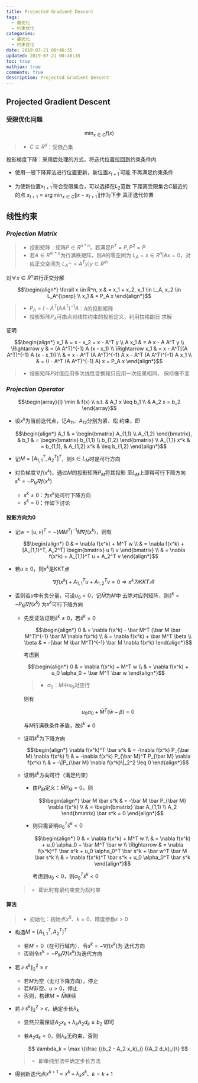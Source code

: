 ```yaml
---
title: Projected Gradient Descent
tags:
  - 最优化
  - 约束优化
categories:
  - 最优化
  - 约束优化
date: 2019-07-21 00:46:35
updated: 2019-07-21 00:46:35
toc: true
mathjax: true
comments: true
description: Projected Gradient Descent
---
```


##	Projected Gradient Descent

###	受限优化问题

$$
\min_{x \in C} f(x)
$$

> - $C \subseteq R^d$：受限凸集

投影梯度下降：采用后处理的方式，将迭代位置拉回到约束条件内

-	使用一般下降算法进行位置更新，新位置$x_{t+1}^{'}$可能
	不再满足约束条件

-	为使新位置$x_{t+1}^{'}$符合受限集合，可以选择在$L_2$范数
	下距离受限集合$C$最近的的点
	$x_{t+1}=\arg\min_{x \in C} \|x - x_{t+1}^{'}\|$作为下步
	真正迭代位置

##	线性约束

###	*Projection Matrix*

> - 投影矩阵：矩阵$P \in R^{n*n}$，若满足$P^T = P, P^2 = P$
> - 若$A \in R^{m*n}$为行满秩矩阵，则$A$的零空间为
	$L_A = {x \in R^{n} | Ax = 0}$，对应正交空间为
	$L_A^{\perp} = {A^T y | y \in R^m}$

对$\forall x \in R^n$进行正交分解

$$\begin{align*}
\forall x \in R^n, x & = x_1 + x_2, x_1 \in L_A,
	x_2 \in L_A^{\perp} \\
x_1 & = P_A x
\end{align*}$$

> - $P_A = I - A^T (A A^T)^{-1} A$：$A$的投影矩阵
> - 投影矩阵$P_A$可由点对线性约束的投影定义，利用拉格朗日
	求解

证明

$$\begin{align*}
x_1 & = x - x_2 = x - A^T y \\
A x_1 & = A x - A A^T y \\
\Rightarrow y & = (A A^T)^{-1} A (x - x_1) \\
\Rightarrow x_1 & = x - A^T[(A A^T)^{-1} A (x - x_1)] \\
& = x - A^T (A A^T)^{-1} A x - A^T (A A^T)^{-1} A x_1 \\
& = (I - A^T (A A^T)^{-1} A) x = P_A x
\end{align*}$$

> - 投影矩阵$P$对值应用多次线性变换和只应用一次结果相同，
	保持像不变

###	*Projection Operator*

$$\begin{array}{l}
\min & f(x) \\
s.t. & A_1 x \leq b_1 \\
& A_2 x = b_2
\end{array}$$

-	设$x^{k}$为当前迭代点，记$A_{11}$、$A_{12}$分别为紧、松
	约束，即

	$$\begin{align*}
	A_1 & = \begin{bmatrix} A_{1,1} \\ A_{1,2} \end{bmatrix},
	& b_1 & = \begin{bmatrix} b_{1,1} \\ b_{1,2} \end{bmatrix} \\
	A_{1,1} x^k & = b_{1,1}, & A_{1,2} x^k & \leq b_{1,2}
	\end{align*}$$

-	记$M = [A_{1,1}^T, A_2^T]^T$，则$s \in L_M$时是可行方向

-	对负梯度$\nabla f(x^k)$，通过$M$的投影矩阵$P_M$将其投影
	至$L_M$上即得可行下降方向$s^k = -P_M \nabla f(x^k)$

	-	$s^k \neq 0$：为$x^k$处可行下降方向
	-	$s^k = 0$：作如下讨论

####	投影方向为0

-	记$w = [u, v]^T = -(M M^T)^{-1}M \nabla f(x^k)$，则有

	$$\begin{align*}
	0 & = \nabla f(x^k) + M^T w \\
	& = \nabla f(x^k) + [A_{1,1}^T, A_2^T]
		\begin{bmatrix} u \\ v \end{bmatrix} \\
	& = \nabla f(x^k) + A_{1,1}^T u + A_2^T v
	\end{align*}$$

-	若$u \geq 0$，则$x^{k}$是KKT点

	$$
	\nabla f(x^k) + A_{1,1}^T u + A_{1,2}^T v = 0
	\Rightarrow x^k 为KKT点
	$$

-	否则若$u$中有负分量，可设$u_0 < 0$，记$\bar M$为$M$中
	去除对应列矩阵，则$\bar s^k = -P_{\bar M}\nabla f(x^k)$
	为$x^k$可行下降方向

	-	先反证法证明$\bar s^k \neq 0$，若$\bar s^k = 0$

		$$\begin{align*}
		0 & = \nabla f(x^k) - \bar M^T (\bar M \bar M^T)^{-1}
			\bar M \nabla f(x^k) \\
		& = \nabla f(x^k) + \bar M^T \beta \\
		\beta & = -(\bar M \bar M^T)^{-1} \bar M
			\nabla f(x^k)
		\end{align*}$$

		考虑到

		$$\begin{align*}
		0 & = \nabla f(x^k) + M^T w \\
		& = \nabla f(x^k) + u_0 \alpha_0 + \bar M^T \bar w
		\end{align*}$$

		> - $\alpha_0$：$M$中$u_0$对应行

		则有

		$$
		u_0 \alpha_0 + \bar M^T (\bar w - \beta) = 0
		$$

		与$M$行满秩条件矛盾，故$\bar s^k \neq 0$

	-	证明$\bar s^k$为下降方向

		$$\begin{align*}
		\nabla f(x^k)^T \bar s^k & = -\nabla f(x^k)
			P_{\bar M} \nabla f(x^k) \\
		& = -\nabla f(x^k) P_{\bar M}^T P_{\bar M}
			\nabla f(x^k) \\
		& = -\|P_{\bar M} \nabla f(x^k)\|_2^2 \leq 0
		\end{align*}$$

	-	证明$\bar s^k$方向可行（满足约束）

		-	由$P_{\bar M}$定义：$\bar M P_{\bar M} = 0$，则

			$$\begin{align*}
			\bar M \bar s^k & = -\bar M \bar P_{\bar M}
				\nabla f(x^k) \\
			& = \begin{bmatrix} \bar A_{1,1} \\ A_2
				\end{bmatrix} \bar s^k = 0
			\end{align*}$$

		-	则只需证明$\alpha_0^T \bar s^k < 0$

			$$\begin{align*}
			0 & = \nabla f(x^k) + M^T w \\
			& = \nabla f(x^k) + u_0 \alpha_0 + \bar M^T \bar w \\
			\Rightarrow & = \nabla f(x^k)^T \bar s^k + u_0
				\alpha_0^T \bar s^k + \bar w^T \bar M \bar s^k \\
			& = \nabla f(x^k)^T \bar s^k + u_0 \alpha_0^T \bar s^k
			\end{align*}$$

			考虑到$u_0 < 0$，则$\alpha_0^T \bar s^k < 0$

	> - 即此时有紧约束变为松约束

####	算法

> - 初始化：初始点$x^0$、$k=0$、精度参数$\epsilon > 0$

-	构造$M = [A_{1,1}^T, A_2^T]^T$
	-	若$M=0$（在可行域内），令$s^k = -\nabla f(x^k)$为
		迭代方向
	-	否则令$s^k = -P_M \nabla f(x^k)$为迭代方向

-	若$\|s^k\|_2^2 \geq \epsilon$
	-	若$M$为空（无可下降方向），停止
	-	若$M$非空、$u > 0$，停止
	-	否则，构建$M = \bar M$继续

-	若$\|s^k\|_2^2 > \epsilon$，确定步长$\lambda_k$

	-	显然只需保证$A_2 x_k + \lambda_k A_2 d_k \leq b_2$
		即可

	-	若$A_2 d_k < 0$，则$\lambda_k$无约束，否则

		$$
		\lambda_k = \max \{\frac {(b_2 - A_2 x_k)_i}
			{(A_2 d_k)_i}\}
		$$

	> - 即单纯型法中确定步长方法

-	得到新迭代点$x^{k+1} = x^k + \lambda_k s^k$、$k=k+1$

